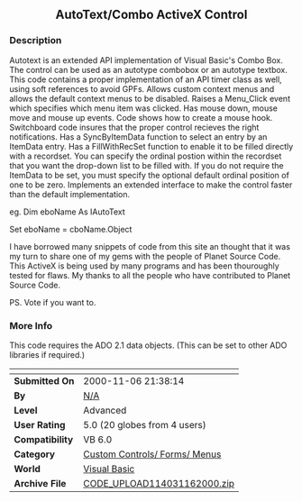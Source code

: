 ﻿<div align="center">

## AutoText/Combo ActiveX Control


</div>

### Description

Autotext is an extended API implementation of Visual Basic's Combo Box. The control can be used as an autotype combobox or an autotype textbox. This code contains a proper implementation of an API timer class as well, using soft references to avoid GPFs. Allows custom context menus and allows the default context menus to be disabled. Raises a Menu_Click event which specifies which menu item was clicked. Has mouse down, mouse move and mouse up events. Code shows how to create a mouse hook. Switchboard code insures that the proper control recieves the right notifications. Has a SyncByItemData function to select an entry by an ItemData entry. Has a FillWithRecSet function to enable it to be filled directly with a recordset. You can specify the ordinal postion within the recordset that you want the drop-down list to be filled with. If you do not require the ItemData to be set, you must specify the optional default ordinal position of one to be zero. Implements an extended interface to make the control faster than the default implementation.

eg. Dim eboName As IAutoText

Set eboName = cboName.Object

I have borrowed many snippets of code from this site an thought that it was my turn to share one of my gems with the people of Planet Source Code. This ActiveX is being used by many programs and has been thouroughly tested for flaws. My thanks to all the people who have contributed to Planet Source Code.

PS. Vote if you want to.
 
### More Info
 
This code requires the ADO 2.1 data objects. (This can be set to other ADO libraries if required.)


<span>             |<span>
---                |---
**Submitted On**   |2000-11-06 21:38:14
**By**             |[N/A](https://github.com/Planet-Source-Code/PSCIndex/blob/master/ByAuthor/empty.md)
**Level**          |Advanced
**User Rating**    |5.0 (20 globes from 4 users)
**Compatibility**  |VB 6\.0
**Category**       |[Custom Controls/ Forms/  Menus](https://github.com/Planet-Source-Code/PSCIndex/blob/master/ByCategory/custom-controls-forms-menus__1-4.md)
**World**          |[Visual Basic](https://github.com/Planet-Source-Code/PSCIndex/blob/master/ByWorld/visual-basic.md)
**Archive File**   |[CODE\_UPLOAD114031162000\.zip](https://github.com/Planet-Source-Code/autotext-combo-activex-control__1-12588/archive/master.zip)








